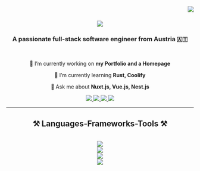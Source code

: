 <img align="right" src="https://visitor-badge.laobi.icu/badge?page_id=LeeKrane.LeeKrane" />

<h1 align="center">
    <img src="https://readme-typing-svg.herokuapp.com/?font=JetBrainsMono&size=32&duration=2000&pause=1500&color=8927F7&center=true&vCenter=true&width=500&height=70&lines=Hello+There!+👋;I'm+Christian+Kranabetter!" />
</h1>

<h3 align="center">A passionate full-stack software engineer from Austria 🇦🇹</h3>

<br/>

<div align="center">
  
🔭 I’m currently working on **my Portfolio and a Homepage**

🌱 I’m currently learning **Rust, Coolify**

💬 Ask me about **Nuxt.js, Vue.js, Nest.js**

</div>

<div align="center"> 
  <a href="mailto:christian.kranabetter@protonmail.com">
    <img src="https://img.shields.io/badge/Email-333333?style=for-the-badge&logo=protonmail&logoColor=#6D4AFF" />
  </a>
  <a href="https://www.linkedin.com/in/christian-kranabetter-26632a205/" target="_blank">
    <img src="https://img.shields.io/badge/LinkedIn-0077B5?style=for-the-badge&logo=linkedin&logoColor=white" target="_blank" />
  </a>
  <a href="https://portfolio.krane.dev" target="_blank">
     <img src="https://img.shields.io/badge/Portfolio-FF5722?style=for-the-badge&logo=sqlite&logoColor=white" target="_blank" />
  </a>
  <a href="https://resume.krane.dev" target="_blank">
     <img src="https://img.shields.io/badge/Resume-6D4AFF?style=for-the-badge&logo=readme&logoColor=white" target="_blank" />
  </a>
</div>

<hr/>
 
<h2 align="center">⚒️ Languages-Frameworks-Tools ⚒️</h2>
<br/>
<div align="center">
    <img src="https://skillicons.dev/icons?i=js,ts,vue,nuxtjs,nestjs,discordjs,pinia,nodejs,bun,pnpm,html,css,sass,tailwind" />
    <br/>
    <img src="https://skillicons.dev/icons?i=java,kotlin,spring,py,cs,c,cpp,latex,md" />
    <br/>
    <img src="https://skillicons.dev/icons?i=linux,redhat,bash,nix,raspberrypi,webstorm,idea,pycharm,androidstudio,vscode,neovim" />
    <br/>
    <img src="https://skillicons.dev/icons?i=git,github,githubactions,gitlab,docker,kubernetes,cloudflare,netlify,postgres,mongodb,mysql,redis" />
</div>

<br/>
<!--<hr/>

<div align="center">
  <h2>🐍 My Contributions 🐍</h2>
  <br>
  <img alt="snake eating my contributions" src="https://raw.githubusercontent.com/LeeKrane/LeeKrane/output/github-contribution-grid-snake.svg" />
  
  <br/><br/><br/>
</div>-->

<!--<hr/>

<h2 align="center">⚡ Stats ⚡</h2>
<br>
<div align=center>
  <img width=390 src="https://github-readme-streak-stats-LeeKrane.vercel.app/?user=LeeKrane&count_private=true&theme=react&border_radius=10" alt="streak stats"/>
  <img width=390 src="https://github-readme-stats-LeeKrane.vercel.app/api?username=LeeKrane&count_private=true&show_icons=true&theme=react&rank_icon=github&border_radius=10" alt="readme stats" />
  <br/>
  <img width=325 align="center" src="https://github-readme-stats-LeeKrane.vercel.app/api/top-langs/?username=LeeKrane&hide=HTML&langs_count=8&layout=compact&theme=react&border_radius=10&size_weight=0.5&count_weight=0.5&exclude_repo=github-readme-stats" alt="top langs" />
</div>-->

